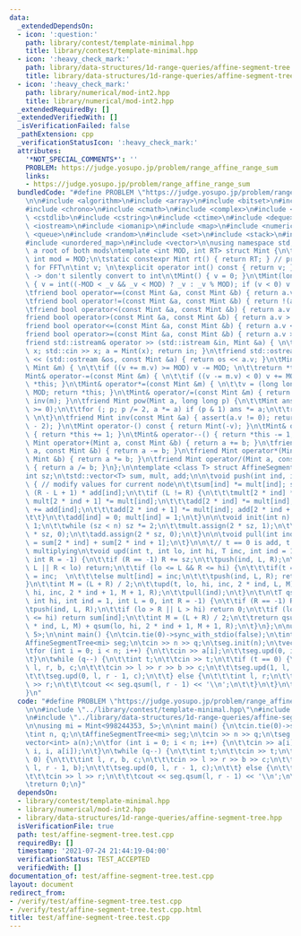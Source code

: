 ```yaml
---
data:
  _extendedDependsOn:
  - icon: ':question:'
    path: library/contest/template-minimal.hpp
    title: library/contest/template-minimal.hpp
  - icon: ':heavy_check_mark:'
    path: library/data-structures/1d-range-queries/affine-segment-tree.hpp
    title: library/data-structures/1d-range-queries/affine-segment-tree.hpp
  - icon: ':heavy_check_mark:'
    path: library/numerical/mod-int2.hpp
    title: library/numerical/mod-int2.hpp
  _extendedRequiredBy: []
  _extendedVerifiedWith: []
  _isVerificationFailed: false
  _pathExtension: cpp
  _verificationStatusIcon: ':heavy_check_mark:'
  attributes:
    '*NOT_SPECIAL_COMMENTS*': ''
    PROBLEM: https://judge.yosupo.jp/problem/range_affine_range_sum
    links:
    - https://judge.yosupo.jp/problem/range_affine_range_sum
  bundledCode: "#define PROBLEM \"https://judge.yosupo.jp/problem/range_affine_range_sum\"\
    \n\n#include <algorithm>\n#include <array>\n#include <bitset>\n#include <cassert>\n\
    #include <chrono>\n#include <cmath>\n#include <complex>\n#include <cstdio>\n#include\
    \ <cstdlib>\n#include <cstring>\n#include <ctime>\n#include <deque>\n#include\
    \ <iostream>\n#include <iomanip>\n#include <map>\n#include <numeric>\n#include\
    \ <queue>\n#include <random>\n#include <set>\n#include <stack>\n#include <string>\n\
    #include <unordered_map>\n#include <vector>\n\nusing namespace std;\n\n// 5 is\
    \ a root of both mods\ntemplate <int MOD, int RT> struct Mint {\n\tstatic const\
    \ int mod = MOD;\n\tstatic constexpr Mint rt() { return RT; } // primitive root\
    \ for FFT\n\tint v; \n\texplicit operator int() const { return v; } // explicit\
    \ -> don't silently convert to int\n\tMint() { v = 0; }\n\tMint(long long _v)\
    \ { v = int((-MOD < _v && _v < MOD) ? _v : _v % MOD); if (v < 0) v += MOD; }\n\
    \tfriend bool operator==(const Mint &a, const Mint &b) { return a.v == b.v; }\n\
    \tfriend bool operator!=(const Mint &a, const Mint &b) { return !(a == b); }\n\
    \tfriend bool operator<(const Mint &a, const Mint &b) { return a.v < b.v; }\n\t\
    friend bool operator>(const Mint &a, const Mint &b) { return a.v > b.v; }\n\t\
    friend bool operator<=(const Mint &a, const Mint &b) { return a.v <= b.v; }\n\t\
    friend bool operator>=(const Mint &a, const Mint &b) { return a.v >= b.v; }\n\t\
    friend std::istream& operator >> (std::istream &in, Mint &a) { \n\t\tlong long\
    \ x; std::cin >> x; a = Mint(x); return in; }\n\tfriend std::ostream& operator\
    \ << (std::ostream &os, const Mint &a) { return os << a.v; }\n\tMint& operator+=(const\
    \ Mint &m) { \n\t\tif ((v += m.v) >= MOD) v -= MOD; \n\t\treturn *this; }\n\t\
    Mint& operator-=(const Mint &m) { \n\t\tif ((v -= m.v) < 0) v += MOD; \n\t\treturn\
    \ *this; }\n\tMint& operator*=(const Mint &m) { \n\t\tv = (long long)v * m.v %\
    \ MOD; return *this; }\n\tMint& operator/=(const Mint &m) { return (*this) *=\
    \ inv(m); }\n\tfriend Mint pow(Mint a, long long p) {\n\t\tMint ans = 1; assert(p\
    \ >= 0);\n\t\tfor (; p; p /= 2, a *= a) if (p & 1) ans *= a;\n\t\treturn ans;\
    \ \n\t}\n\tfriend Mint inv(const Mint &a) { assert(a.v != 0); return pow(a, MOD\
    \ - 2); }\n\tMint operator-() const { return Mint(-v); }\n\tMint& operator++()\
    \ { return *this += 1; }\n\tMint& operator--() { return *this -= 1; }\n\tfriend\
    \ Mint operator+(Mint a, const Mint &b) { return a += b; }\n\tfriend Mint operator-(Mint\
    \ a, const Mint &b) { return a -= b; }\n\tfriend Mint operator*(Mint a, const\
    \ Mint &b) { return a *= b; }\n\tfriend Mint operator/(Mint a, const Mint &b)\
    \ { return a /= b; }\n};\n\ntemplate <class T> struct AffineSegmentTree {\n\t\
    int sz;\n\tstd::vector<T> sum, mult, add;\n\n\tvoid push(int ind, int L, int R)\
    \ { // modify values for current node\n\t\tsum[ind] *= mult[ind]; sum[ind] +=\
    \ (R - L + 1) * add[ind];\n\t\tif (L != R) {\n\t\t\tmult[2 * ind] *= mult[ind];\
    \ mult[2 * ind + 1] *= mult[ind];\n\t\t\tadd[2 * ind] *= mult[ind]; add[2 * ind]\
    \ += add[ind];\n\t\t\tadd[2 * ind + 1] *= mult[ind]; add[2 * ind + 1] += add[ind];\n\
    \t\t}\n\t\tadd[ind] = 0; mult[ind] = 1;\n\t}\n\n\tvoid init(int n) {\n\t\tsz =\
    \ 1;\n\t\twhile (sz < n) sz *= 2;\n\t\tmult.assign(2 * sz, 1);\n\t\tsum.assign(2\
    \ * sz, 0);\n\t\tadd.assign(2 * sz, 0);\n\t}\n\n\tvoid pull(int ind) {\n\t\tsum[ind]\
    \ = sum[2 * ind] + sum[2 * ind + 1];\n\t}\n\n\t// t == 0 is add, t == 1 is for\
    \ multiplying\n\tvoid upd(int t, int lo, int hi, T inc, int ind = 1, int L = 0,\
    \ int R = -1) {\n\t\tif (R == -1) R += sz;\n\t\tpush(ind, L, R);\n\t\tif (hi <\
    \ L || R < lo) return;\n\t\tif (lo <= L && R <= hi) {\n\t\t\tif(t == 0) add[ind]\
    \ = inc;  \n\t\t\telse mult[ind] = inc;\n\t\t\tpush(ind, L, R); return;\n\t\t\
    }\n\t\tint M = (L + R) / 2;\n\t\tupd(t, lo, hi, inc, 2 * ind, L, M); upd(t, lo,\
    \ hi, inc, 2 * ind + 1, M + 1, R);\n\t\tpull(ind);\n\t}\n\t\n\tT qsum(int lo,\
    \ int hi, int ind = 1, int L = 0, int R = -1) {\n\t\tif (R == -1) R += sz;\n\t\
    \tpush(ind, L, R);\n\t\tif (lo > R || L > hi) return 0;\n\t\tif (lo <= L && R\
    \ <= hi) return sum[ind];\n\t\tint M = (L + R) / 2;\n\t\treturn qsum(lo, hi, 2\
    \ * ind, L, M) + qsum(lo, hi, 2 * ind + 1, M + 1, R);\n\t}\n};\n\nusing mi = Mint<998244353,\
    \ 5>;\n\nint main() {\n\tcin.tie(0)->sync_with_stdio(false);\n\tint n, q;\n\t\
    AffineSegmentTree<mi> seg;\n\tcin >> n >> q;\n\tseg.init(n);\n\tvector<int> a(n);\n\
    \tfor (int i = 0; i < n; i++) {\n\t\tcin >> a[i];\n\t\tseg.upd(0, i, i, a[i]);\n\
    \t}\n\twhile (q--) {\n\t\tint t;\n\t\tcin >> t;\n\t\tif (t == 0) {\n\t\t\tint\
    \ l, r, b, c;\n\t\t\tcin >> l >> r >> b >> c;\n\t\t\tseg.upd(1, l, r - 1, b);\n\
    \t\t\tseg.upd(0, l, r - 1, c);\n\t\t} else {\n\t\t\tint l, r;\n\t\t\tcin >> l\
    \ >> r;\n\t\t\tcout << seg.qsum(l, r - 1) << '\\n';\n\t\t}\n\t}\n\treturn 0;\n\
    }\n"
  code: "#define PROBLEM \"https://judge.yosupo.jp/problem/range_affine_range_sum\"\
    \n\n#include \"../library/contest/template-minimal.hpp\"\n#include \"../library/numerical/mod-int2.hpp\"\
    \n#include \"../library/data-structures/1d-range-queries/affine-segment-tree.hpp\"\
    \n\nusing mi = Mint<998244353, 5>;\n\nint main() {\n\tcin.tie(0)->sync_with_stdio(false);\n\
    \tint n, q;\n\tAffineSegmentTree<mi> seg;\n\tcin >> n >> q;\n\tseg.init(n);\n\t\
    vector<int> a(n);\n\tfor (int i = 0; i < n; i++) {\n\t\tcin >> a[i];\n\t\tseg.upd(0,\
    \ i, i, a[i]);\n\t}\n\twhile (q--) {\n\t\tint t;\n\t\tcin >> t;\n\t\tif (t ==\
    \ 0) {\n\t\t\tint l, r, b, c;\n\t\t\tcin >> l >> r >> b >> c;\n\t\t\tseg.upd(1,\
    \ l, r - 1, b);\n\t\t\tseg.upd(0, l, r - 1, c);\n\t\t} else {\n\t\t\tint l, r;\n\
    \t\t\tcin >> l >> r;\n\t\t\tcout << seg.qsum(l, r - 1) << '\\n';\n\t\t}\n\t}\n\
    \treturn 0;\n}"
  dependsOn:
  - library/contest/template-minimal.hpp
  - library/numerical/mod-int2.hpp
  - library/data-structures/1d-range-queries/affine-segment-tree.hpp
  isVerificationFile: true
  path: test/affine-segment-tree.test.cpp
  requiredBy: []
  timestamp: '2021-07-24 21:44:19-04:00'
  verificationStatus: TEST_ACCEPTED
  verifiedWith: []
documentation_of: test/affine-segment-tree.test.cpp
layout: document
redirect_from:
- /verify/test/affine-segment-tree.test.cpp
- /verify/test/affine-segment-tree.test.cpp.html
title: test/affine-segment-tree.test.cpp
---
```

